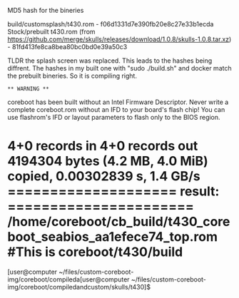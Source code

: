 MD5 hash for the bineries

build/customsplash/t430.rom - f06d1331d7e390fb20e8c27e33b1ecda
Stock/prebuilt t430.rom (from https://github.com/merge/skulls/releases/download/1.0.8/skulls-1.0.8.tar.xz) - 81fd413fe8ca8bea80bc0bd0e39a50c3

TLDR the splash screen was replaced. This leads to the hashes being diffrent.
The hashes in my built one with "sudo ./build.sh" and docker match the prebuilt bineries. So it is compiling right.

	** WARNING **
coreboot has been built without an Intel Firmware Descriptor.
Never write a complete coreboot.rom without an IFD to your
board's flash chip! You can use flashrom's IFD or layout
parameters to flash only to the BIOS region.

4+0 records in
4+0 records out
4194304 bytes (4.2 MB, 4.0 MiB) copied, 0.00302839 s, 1.4 GB/s
==================== result: ======================
/home/coreboot/cb_build/t430_coreboot_seabios_aa1efece74_top.rom #This is coreboot/t430/build
===================================================
[user@computer ~/files/custom-coreboot-img/coreboot/compileda[user@computer ~/files/custom-coreboot-img/coreboot/compiledandcustom/skulls/t430]$ 

